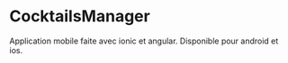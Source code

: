 # CocktailsManager
Application mobile faite avec ionic et angular. Disponible pour android et ios. 
